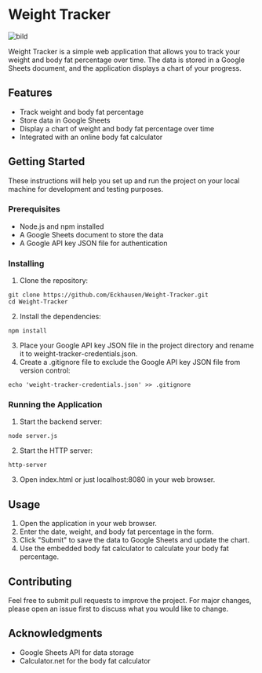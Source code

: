 # Weight Tracker
![bild](https://github.com/Eckhausen/Weight-Tracker/assets/80269043/dcc89771-7589-4aa5-93fb-df343bad5222)

Weight Tracker is a simple web application that allows you to track your weight and body fat percentage over time. The data is stored in a Google Sheets document, and the application displays a chart of your progress.
## Features
* Track weight and body fat percentage
* Store data in Google Sheets
* Display a chart of weight and body fat percentage over time
* Integrated with an online body fat calculator

## Getting Started
These instructions will help you set up and run the project on your local machine for development and testing purposes.
### Prerequisites
* Node.js and npm installed
* A Google Sheets document to store the data
* A Google API key JSON file for authentication

### Installing
1. Clone the repository:
```
git clone https://github.com/Eckhausen/Weight-Tracker.git
cd Weight-Tracker
```
2. Install the dependencies:
```
npm install
```
3. Place your Google API key JSON file in the project directory and rename it to weight-tracker-credentials.json.
4. Create a .gitignore file to exclude the Google API key JSON file from version control:
```
echo 'weight-tracker-credentials.json' >> .gitignore
```
### Running the Application
1. Start the backend server:
```
node server.js
```
2. Start the HTTP server:
```
http-server
```
3. Open index.html or just localhost:8080 in your web browser.

## Usage
1. Open the application in your web browser.
2. Enter the date, weight, and body fat percentage in the form.
3. Click "Submit" to save the data to Google Sheets and update the chart.
4. Use the embedded body fat calculator to calculate your body fat percentage.

## Contributing

Feel free to submit pull requests to improve the project. For major changes, please open an issue first to discuss what you would like to change.

## Acknowledgments

* Google Sheets API for data storage
* Calculator.net for the body fat calculator
